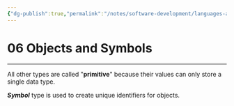 ```yaml
---
{"dg-publish":true,"permalink":"/notes/software-development/languages-and-frameworks/web-development/front-end/javascript-vanilla/01-basics/03-data-types/06-objects-and-symbols/","tags":["programming","webdevelopment","frontend","JavaScript"],"created":"2025-07-13T15:24:55.821+08:00"}
---
```



# 06 Objects and Symbols

---

All other types are called "**primitive**" because their values can only store a single data type.

**_Symbol_** type is used to create unique identifiers for objects.
